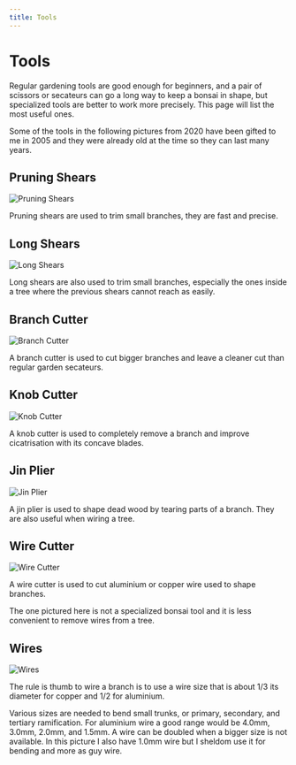 ```yaml
---
title: Tools
---
```


# Tools

Regular gardening tools are good enough for beginners, and a pair of scissors
or secateurs can go a long way to keep a bonsai in shape, but specialized tools
are better to work more precisely. This page will list the most useful ones.

Some of the tools in the following pictures from 2020 have been gifted to me in
2005 and they were already old at the time so they can last many years.

## Pruning Shears
![Pruning Shears](/images/bonsai/tools/pruning-shears.jpg)

Pruning shears are used to trim small branches, they are fast and precise.

## Long Shears
![Long Shears](/images/bonsai/tools/long-shears.jpg)

Long shears are also used to trim small branches, especially the ones inside
a tree where the previous shears cannot reach as easily.

## Branch Cutter
![Branch Cutter](/images/bonsai/tools/branch-cutter.jpg)

A branch cutter is used to cut bigger branches and leave a cleaner cut than
regular garden secateurs.

## Knob Cutter
![Knob Cutter](/images/bonsai/tools/knob-cutter.jpg)

A knob cutter is used to completely remove a branch and improve cicatrisation
with its concave blades.

## Jin Plier
![Jin Plier](/images/bonsai/tools/jin-plier.jpg)

A jin plier is used to shape dead wood by tearing parts of a branch. They are
also useful when wiring a tree.

## Wire Cutter
![Wire Cutter](/images/bonsai/tools/wire-cutter.jpg)

A wire cutter is used to cut aluminium or copper wire used to shape branches.

The one pictured here is not a specialized bonsai tool and it is less
convenient to remove wires from a tree.

## Wires
![Wires](/images/bonsai/tools/wires.jpg)

The rule is thumb to wire a branch is to use a wire size that is about 1/3 its
diameter for copper and 1/2 for aluminium.

Various sizes are needed to bend small trunks, or primary, secondary, and
tertiary ramification. For aluminium wire a good range would be 4.0mm, 3.0mm,
2.0mm, and 1.5mm. A wire can be doubled when a bigger size is not available.
In this picture I also have 1.0mm wire but I sheldom use it for bending and
more as guy wire.
